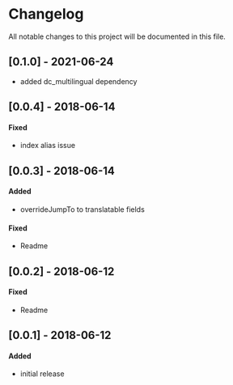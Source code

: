 # Changelog
All notable changes to this project will be documented in this file.

## [0.1.0] - 2021-06-24

- added dc_multilingual dependency

## [0.0.4] - 2018-06-14

#### Fixed
- index alias issue

## [0.0.3] - 2018-06-14

#### Added
- overrideJumpTo to translatable fields

#### Fixed
- Readme

## [0.0.2] - 2018-06-12

#### Fixed
- Readme

## [0.0.1] - 2018-06-12

#### Added
- initial release
